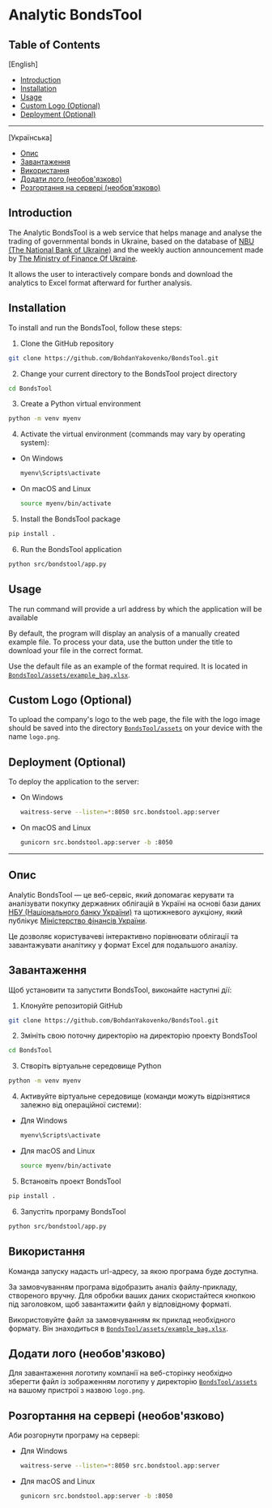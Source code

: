 # Analytic BondsTool


## Table of Contents
[English]

- [Introduction](#introduction)
- [Installation](#installation)
- [Usage](#usage)
- [Custom Logo (Optional)](#custom-logo-optional)
- [Deployment (Optional)](#deployment-optional)

---
[Українська]

- [Опис](#опис)
- [Завантаження](#завантаження)
- [Використання](#використання)
- [Додати лого (необов'язково)](#додати-лого-необовязково)
- [Розгортання на сервері (необов'язково)](#розгортання-на-сервері-необовязково)

## Introduction

The Analytic BondsTool is a web service that helps manage and analyse the trading of governmental bonds in Ukraine, based on the database of [NBU (The National Bank of Ukraine)](https://bank.gov.ua/en/markets/ovdp) and the weekly auction announcement made by [The Ministry of Finance Of Ukraine](https://mof.gov.ua/en/ogoloshennja-ta-rezultati-aukcioniv).

It allows the user to interactively compare bonds and download the analytics to Excel format afterward for further analysis.


## Installation

To install and run the BondsTool, follow these steps:


1. Clone the GitHub repository
```bash
git clone https://github.com/BohdanYakovenko/BondsTool.git
```

2. Change your current directory to the BondsTool project directory
```bash
cd BondsTool
```

3. Create a Python virtual environment
```bash
python -m venv myenv
```

4. Activate the virtual environment (commands may vary by operating system):

* On Windows
    ```bash
    myenv\Scripts\activate
    ```

* On macOS and Linux
    ```bash
    source myenv/bin/activate
    ```


5. Install the BondsTool package
```bash
pip install .
```

6. Run the BondsTool application
```bash
python src/bondstool/app.py
```

## Usage

The run command will provide a url address by which the application will be available

By default, the program will display an analysis of a manually created example file. To process your data, use the button under the title to download your file in the correct format.

Use the default file as an example of the format required. It is located in [`BondsTool/assets/example_bag.xlsx`](BondsTool/assets/example_bag.xlsx).


## Custom Logo (Optional)

To upload the company's logo to the web page, the file with the logo image should be saved into the directory [`BondsTool/assets`](BondsTool/assets) on your device with the name `logo.png`.


## Deployment (Optional)

To deploy the application to the server:

* On Windows
    ```bash
    waitress-serve --listen=*:8050 src.bondstool.app:server
    ```

* On macOS and Linux
    ```bash
    gunicorn src.bondstool.app:server -b :8050
    ```

---
## Опис

Analytic BondsTool — це веб-сервіс, який допомагає керувати та аналізувати покупку державних облігацій в Україні на основі бази даних  [НБУ (Національного банку України)](https://bank.gov.ua/en/markets/ovdp) та щотижневого аукціону, який публікує [Міністерство фінансів України](https://mof.gov.ua/en/ogoloshennja-ta-rezultati-aukcioniv).

Це дозволяє користувачеві інтерактивно порівнювати облігації та завантажувати аналітику у формат Excel для подальшого аналізу.


## Завантаження

Щоб установити та запустити BondsTool, виконайте наступні дії:


1. Клонуйте репозиторій GitHub
```bash
git clone https://github.com/BohdanYakovenko/BondsTool.git
```

2. Змініть свою поточну директорію на директорію проекту BondsTool

```bash
cd BondsTool
```

3. Створіть віртуальне середовище Python

```bash
python -m venv myenv
```

4. Активуйте віртуальне середовище (команди можуть відрізнятися залежно від операційної системи):

* Для Windows
    ```bash
    myenv\Scripts\activate
    ```

* Для macOS and Linux
    ```bash
    source myenv/bin/activate
    ```


5. Встановіть проект BondsTool
```bash
pip install .
```

6. Запустіть програму BondsTool
```bash
python src/bondstool/app.py
```


## Використання

Команда запуску надасть url-адресу, за якою програма буде доступна.

За замовчуванням програма відобразить аналіз файлу-прикладу, створеного вручну. Для обробки ваших даних скористайтеся кнопкою під заголовком, щоб завантажити файл у відповідному форматі.

Використовуйте файл за замовчуванням як приклад необхідного формату. Він знаходиться в [`BondsTool/assets/example_bag.xlsx`](BondsTool/assets/example_bag.xlsx).


## Додати лого (необов'язково)

Для завантаження логотипу компанії на веб-сторінку необхідно зберегти файл із зображенням логотипу у директорію [`BondsTool/assets`](BondsTool/assets) на вашому пристрої з назвою `logo.png`.


 ## Розгортання на сервері (необов'язково)

Аби розгорнути програму на сервері:

* Для Windows
    ```bash
    waitress-serve --listen=*:8050 src.bondstool.app:server
    ```

* Для macOS and Linux
    ```bash
    gunicorn src.bondstool.app:server -b :8050
    ```
